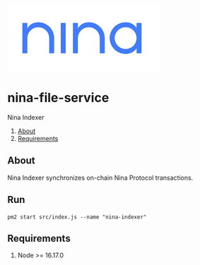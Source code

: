 ![image](img/nina.png)

# nina-file-service
Nina Indexer

1. [About](#About)
2. [Requirements](#Requirements)

## About
Nina Indexer synchronizes on-chain Nina Protocol transactions.

## Run
```
pm2 start src/index.js --name "nina-indexer"
```

## Requirements
1. Node >= 16.17.0